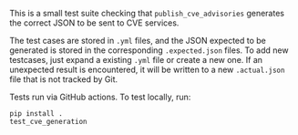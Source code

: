 This is a small test suite checking that `publish_cve_advisories` generates the
correct JSON to be sent to CVE services.

The test cases are stored in `.yml` files, and the JSON expected to be generated
is stored in the corresponding `.expected.json` files. To add new testcases,
just expand a existing `.yml` file or create a new one. If an unexpected result
is encountered, it will be written to a new `.actual.json` file that is not
tracked by Git.

Tests run via GitHub actions. To test locally, run:

```
pip install .
test_cve_generation
```
